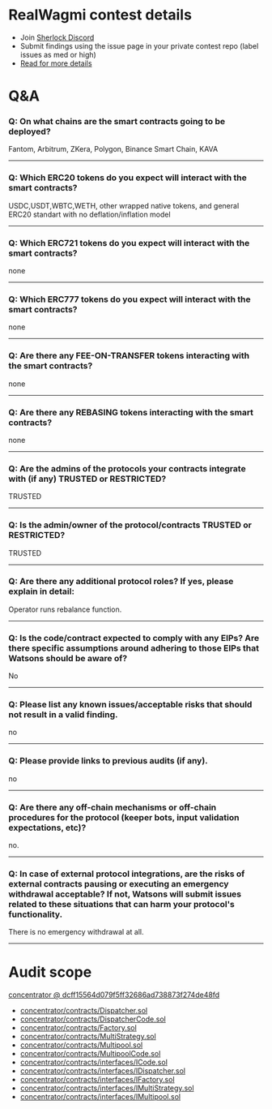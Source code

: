 
# RealWagmi contest details

- Join [Sherlock Discord](https://discord.gg/MABEWyASkp)
- Submit findings using the issue page in your private contest repo (label issues as med or high)
- [Read for more details](https://docs.sherlock.xyz/audits/watsons)

# Q&A

### Q: On what chains are the smart contracts going to be deployed?
Fantom, Arbitrum, ZKera, Polygon, Binance Smart Chain, KAVA
___

### Q: Which ERC20 tokens do you expect will interact with the smart contracts? 
USDC,USDT,WBTC,WETH, other wrapped native tokens, and general ERC20 standart with no deflation/inflation model
___

### Q: Which ERC721 tokens do you expect will interact with the smart contracts? 
none
___

### Q: Which ERC777 tokens do you expect will interact with the smart contracts? 
none
___

### Q: Are there any FEE-ON-TRANSFER tokens interacting with the smart contracts?

none
___

### Q: Are there any REBASING tokens interacting with the smart contracts?

none
___

### Q: Are the admins of the protocols your contracts integrate with (if any) TRUSTED or RESTRICTED?
TRUSTED
___

### Q: Is the admin/owner of the protocol/contracts TRUSTED or RESTRICTED?
TRUSTED
___

### Q: Are there any additional protocol roles? If yes, please explain in detail:
Operator runs rebalance function. 
___

### Q: Is the code/contract expected to comply with any EIPs? Are there specific assumptions around adhering to those EIPs that Watsons should be aware of?
No
___

### Q: Please list any known issues/acceptable risks that should not result in a valid finding.
no
___

### Q: Please provide links to previous audits (if any).
no
___

### Q: Are there any off-chain mechanisms or off-chain procedures for the protocol (keeper bots, input validation expectations, etc)?
no. 
___

### Q: In case of external protocol integrations, are the risks of external contracts pausing or executing an emergency withdrawal acceptable? If not, Watsons will submit issues related to these situations that can harm your protocol's functionality.
There is no emergency withdrawal at all. 
___



# Audit scope


[concentrator @ dcff15564d079f5ff32686ad738873f274de48fd](https://github.com/RealWagmi/concentrator/tree/dcff15564d079f5ff32686ad738873f274de48fd)
- [concentrator/contracts/Dispatcher.sol](concentrator/contracts/Dispatcher.sol)
- [concentrator/contracts/DispatcherCode.sol](concentrator/contracts/DispatcherCode.sol)
- [concentrator/contracts/Factory.sol](concentrator/contracts/Factory.sol)
- [concentrator/contracts/MultiStrategy.sol](concentrator/contracts/MultiStrategy.sol)
- [concentrator/contracts/Multipool.sol](concentrator/contracts/Multipool.sol)
- [concentrator/contracts/MultipoolCode.sol](concentrator/contracts/MultipoolCode.sol)
- [concentrator/contracts/interfaces/ICode.sol](concentrator/contracts/interfaces/ICode.sol)
- [concentrator/contracts/interfaces/IDispatcher.sol](concentrator/contracts/interfaces/IDispatcher.sol)
- [concentrator/contracts/interfaces/IFactory.sol](concentrator/contracts/interfaces/IFactory.sol)
- [concentrator/contracts/interfaces/IMultiStrategy.sol](concentrator/contracts/interfaces/IMultiStrategy.sol)
- [concentrator/contracts/interfaces/IMultipool.sol](concentrator/contracts/interfaces/IMultipool.sol)


